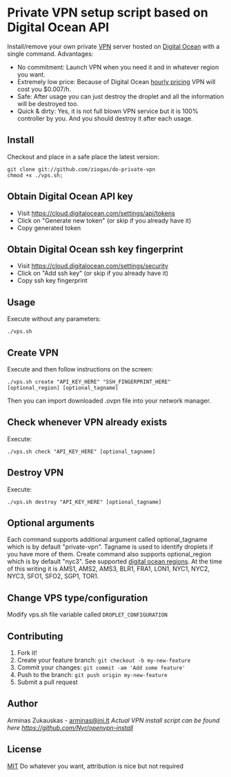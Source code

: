 Private VPN setup script based on Digital Ocean API
==============
Install/remove your own private [VPN] server hosted on [Digital Ocean] with a single command.
Advantages:
* No commitment: Launch VPN when you need it and in whatever region you want.
* Extremely low price: Because of Digital Ocean [hourly pricing] VPN will cost you $0.007/h.
* Safe: After usage you can just destroy the droplet and all the information will be destroyed too.
* Quick & dirty: Yes, it is not full blown VPN service but it is 100% controller by you. And you should destroy it after each usage.

## Install

Checkout and place in a safe place the latest version:

    git clone git://github.com/ziogas/do-private-vpn
    chmod +x ./vps.sh;

## Obtain Digital Ocean API key

* Visit https://cloud.digitalocean.com/settings/api/tokens
* Click on "Generate new token" (or skip if you already have it)
* Copy generated token

## Obtain Digital Ocean ssh key fingerprint

* Visit https://cloud.digitalocean.com/settings/security
* Click on "Add ssh key" (or skip if you already have it)
* Copy ssh key fingerprint

## Usage

Execute without any parameters:

    ./vps.sh

## Create VPN

Execute and then follow instructions on the screen:

    ./vps.sh create "API_KEY_HERE" "SSH_FINGERPRINT_HERE" [optional_region] [optional_tagname]
    
Then you can import downloaded .ovpn file into your network manager.

## Check whenever VPN already exists

Execute:

    ./vps.sh check "API_KEY_HERE" [optional_tagname]

## Destroy VPN

Execute:

    ./vps.sh destroy "API_KEY_HERE" [optional_tagname]

## Optional arguments

Each command supports additional argument called optional_tagname which is by default "private-vpn". Tagname is used to identify droplets if you have more of them.
Create command also supports optional_region which is by default "nyc3". See supported [digital ocean regions]. At the time of this writing it is AMS1, AMS2, AMS3, BLR1, FRA1, LON1, NYC1, NYC2, NYC3, SFO1, SFO2, SGP1, TOR1.

## Change VPS type/configuration

Modify vps.sh file variable called `DROPLET_CONFIGURATION`

## Contributing

1. Fork it!
2. Create your feature branch: `git checkout -b my-new-feature`
3. Commit your changes: `git commit -am 'Add some feature'`
4. Push to the branch: `git push origin my-new-feature`
5. Submit a pull request

## Author
Arminas Zukauskas - arminas@ini.lt
*Actual VPN install script can be found here https://github.com/Nyr/openvpn-install*

## License

[MIT] Do whatever you want, attribution is nice but not required

[VPN]: https://en.wikipedia.org/wiki/Virtual_private_network
[Digital Ocean]: https://www.digitalocean.com/
[hourly pricing]: https://www.digitalocean.com/pricing/
[digital ocean regions]: https://status.digitalocean.com/
[MIT]: https://tldrlegal.com/license/mit-license
